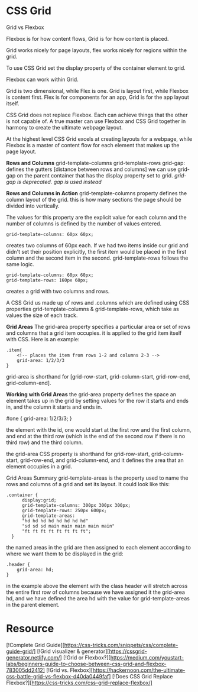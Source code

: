 # CSS Grid

Grid vs Flexbox

Flexbox is for how content flows, Grid is for how content is placed. 

Grid works nicely for page layouts, flex works nicely for regions within the grid.

To use CSS Grid set the display property of the container element to grid.

Flexbox can work within Grid.

Grid is two dimensional, while Flex is one.
Grid is layout first, while Flexbox is content first.
Flex is for components for an app, Grid is for the app layout itself.

CSS Grid does not replace Flexbox. Each can achieve things that the other is not capable of. A true master can use Flexbox and CSS Grid together in harmony to create the ultimate webpage layout.

At the highest level CSS Grid excels at creating layouts for a webpage, while Flexbox is a master of content flow for each element that makes up the page layout.

**Rows and Columns**
grid-template-columns
grid-template-rows
grid-gap: defines the gutters [distance between rows and columns] we can use grid-gap on the parent container that has the display property set to grid.
*grid-gap is deprecated. gap is used instead*

**Rows and Columns in Action**
grid-template-columns property defines the column layout of the grid. this is how many sections the page should be divided into vertically.

The values for this property are the explicit value for each column and the number of columns is defined by the number of values entered.

```
grid-template-columns: 60px 60px;
```

creates two columns of 60px each. If we had two items inside our grid and didn't set their position explicitly, the first item would be placed in the first column and the second item in the second. grid-template-rows follows the same logic.

```
grid-template-columns: 60px 60px;
grid-template-rows: 160px 60px;
```

creates a grid with two columns and rows.

A CSS Grid us made up of rows and .columns which are defined using CSS properties grid-template-columns & grid-template-rows, which take as values the size of each track.

**Grid Areas**
The grid-area property specifies a particular area or set of rows and columns that a grid item occupies. it is applied to the grid item itself with CSS. Here is an example:

```
.item{
    <!-- places the item from rows 1-2 and columns 2-3 -->
    grid-area: 1/2/3/3
}
```

grid-area is shorthand for [grid-row-start, grid-column-start, grid-row-end, grid-column-end].

**Working with Grid Areas**
the grid-area property defines the space an element takes up in the grid by setting values for the row it starts and ends in, and the column it starts and ends in.

#one {
    <!-- row start/ column start/ row end/ column end -->
    grid-area: 1/2/3/3;
}

the element with the id, one would start at the first row and the first column, and end at the third row (which is the end of the second row if there is no third row) and the third column.

the grid-area CSS property is shorthand for grid-row-start, grid-column-start, grid-row-end, and grid-column-end, and it defines the area that an element occupies in a grid.

Grid Areas Summary
grid-template-areas is the property used to name the rows and columns of a grid and set its layout. It could look like this:

```
.container {
      display:grid;
      grid-template-columns: 300px 300px 300px;
      grid-template-rows: 250px 600px;
      grid-template-areas: 
      "hd hd hd hd hd hd hd hd"
      "sd sd sd main main main main main"
      "ft ft ft ft ft ft ft ft";
  }
```
the named areas in the grid are then assigned to each element according to where we want them to be displayed in the grid:

```
.header {
    grid-area: hd;
}
```

in the example above the element with the class header will stretch across the entire first row of columns because we have assigned it the grid-area hd, and we have defined the area hd with the value for grid-template-areas in the parent element.


# Resource

[!Complete Grid Guide][https://css-tricks.com/snippets/css/complete-guide-grid/]
[!Grid visualizer & generator][https://cssgrid-generator.netlify.com/]
[!Grid or Flexbox?][https://medium.com/youstart-labs/beginners-guide-to-choose-between-css-grid-and-flexbox-783005dd2412]
[!Grid vs. Flexbox][https://hackernoon.com/the-ultimate-css-battle-grid-vs-flexbox-d40da0449faf]
[!Does CSS Grid Replace Flexbox?][https://css-tricks.com/css-grid-replace-flexbox/]